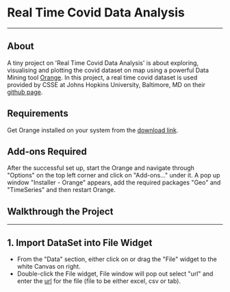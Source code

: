 # Real Time Covid Data Analysis
------------------------------------------------------------
## About
A tiny project on 'Real Time Covid Data Analysis' is about exploring, visualising and plotting the covid dataset on map using a powerful 
Data Mining tool [Orange](https://orangedatamining.com/). In this project, a real time covid dataset is used provided by CSSE at Johns Hopkins University, Baltimore, MD
on their [github page](https://github.com/CSSEGISandData/COVID-19/tree/master/csse_covid_19_data).

## Requirements
Get Orange installed on your system from the [download link](https://orangedatamining.com/download/).

## Add-ons Required
After the successful set up, start the Orange and navigate through "Options" on the top left corner and click on "Add-ons..." under it. A pop up 
window "Installer - Orange" appears, add the required packages "Geo" and "TimeSeries" and then restart Orange.

## Walkthrough the Project
----------------------------------------------------

## 1. Import DataSet into File Widget
- From the "Data" section, either click on or drag the "File" widget to the white Canvas on right.
- Double-click the File widget, File window will pop out select "url" and enter the [url]() for the file (file to be either excel, csv or tab).

